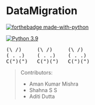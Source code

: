 # DataMigration

[![forthebadge made-with-python](http://ForTheBadge.com/images/badges/made-with-python.svg)](https://www.python.org/)

[![Python 3.9](https://img.shields.io/badge/python-3.6-blue.svg?style=for-the-badge)](https://www.python.org/downloads/release/python-360/)

<pre>
(\ /)	  (\ /)     (\ /)
( . .)	  ( . .)    ( . .)	
C(")(")	  C(")(")   C(")(")		
</pre>

> Contributors:
>
> -   Aman Kumar Mishra
> -   Shahna S S
> -   Aditi Dutta

